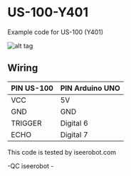 # US-100-Y401
Example code for US-100 (Y401)

![alt tag](http://www.iseerobot.com/img/foto_produk/15sensor%20US-100.jpg)

## Wiring ##
| PIN US-100    | PIN Arduino  UNO |
| ------------- | ---------------- |
| VCC           | 5V               |
| GND           | GND              |
| TRIGGER       | Digital 6        |
| ECHO          | Digital 7        |

This code is tested by iseerobot.com

-QC iseerobot -